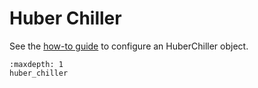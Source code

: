 # Huber Chiller
See the [how-to guide](../../devices/technical/huber_chiller.md) to configure an HuberChiller object.

```{toctree}
:maxdepth: 1
huber_chiller
```